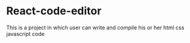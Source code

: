 # React-code-editor
This is a project in which user can write and compile his or her html css javascript code
